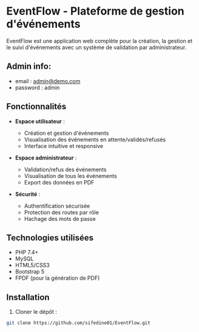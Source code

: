 # EventFlow - Plateforme de gestion d'événements
EventFlow est une application web complète pour la création, la gestion et le suivi d'événements avec un système de validation par administrateur.

## Admin info:
- email : admin@demo.com
- password : admin

## Fonctionnalités

- **Espace utilisateur** :
  - Création et gestion d'événements
  - Visualisation des événements en attente/validés/refusés
  - Interface intuitive et responsive

- **Espace administrateur** :
  - Validation/refus des événements
  - Visualisation de tous les événements
  - Export des données en PDF

- **Sécurité** :
  - Authentification sécurisée
  - Protection des routes par rôle
  - Hachage des mots de passe

## Technologies utilisées

- PHP 7.4+
- MySQL
- HTML5/CSS3
- Bootstrap 5
- FPDF (pour la génération de PDF)

## Installation

1. Cloner le dépôt :
```bash
git clone https://github.com/sifedine01/EventFlow.git
